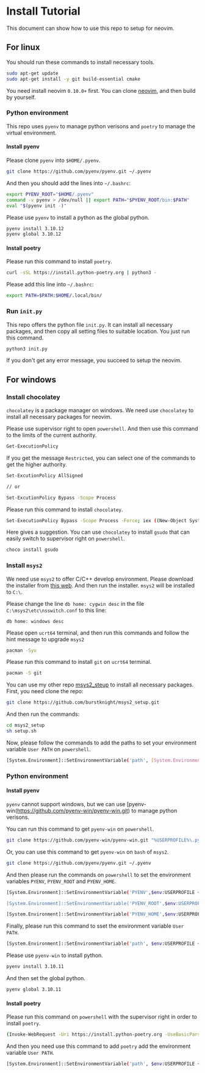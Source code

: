 # Install Tutorial
This document can show how to use this repo to setup for neovim.

## For linux
You should run these commands to install necessary tools.
```bash
sudo apt-get update
sudo apt-get install -y git build-essential cmake
```

You need install neovim `0.10.0+` first. You can clone [neovim](https://github.com/neovim/neovim), and then build by yourself.

### Python environment
This repo uses `pyenv` to manage python verisons and `poetry` to manage the virtual environment.

#### Install pyenv
Please clone `pyenv` into `$HOME/.pyenv`.
```bash
git clone https://github.com/pyenv/pyenv.git ~/.pyenv
```

And then you should add the lines into `~/.bashrc`:
```bash
export PYENV_ROOT="$HOME/.pyenv"
command -v pyenv > /dev/null || export PATH="$PYENV_ROOT/bin:$PATH"
eval "$(pyenv init -)"
```

Please use `pyenv` to install a python as the global python.
```bash
pyenv install 3.10.12
pyenv global 3.10.12
```

#### Install poetry
Please run this command to install `poetry`.
```bash
curl -sSL https://install.python-poetry.org | python3 -
```

Please add this line into `~/.bashrc`:
```bash
export PATH=$PATH:$HOME/.local/bin/
```

### Run `init.py`
This repo offers the python file `init.py`. It can install all necessary packages, and then copy all setting files to suitable location. You just run this command.
```bash
python3 init.py
```

If you don't get any error message, you succeed to setup the neovim.

## For windows
### Install chocolatey
`chocolatey` is a package manager on windows. We need use `chocolatey` to install all necessary packages for neovim.

Please use supervisor right to open `powershell`. And then use this command to the limits of the current authority.
```bash
Get-ExecutionPolicy
```

If you get the message `Restricted`, you can select one of the commands to get the higher authority.
```bash
Set-ExcutionPolicy AllSigned

// or

Set-ExcutionPolicy Bypass -Scope Process
```

Please run this command to install `chocolatey`.
```bash
Set-ExecutionPolicy Bypass -Scope Process -Force; iex ((New-Object System.Net.WebClient).DownloadString('https://chocolatey.org/install.ps1'))
```

Here gives a suggestion. You can use `chocolatey` to install `gsudo` that can easily switch to supervisor right on `powershell`.
```bash
choco install gsudo
```

### Install `msys2`
We need use `msys2` to offer C/C++ develop environment. Please download the installer from [this web](https://www.msys2.org/). And then run the installer. `msys2` will be installed to `C:\`.

Please change the line `db home: cygwin desc` in the file `C:\msys2\etc\nsswitch.conf` to this line:
```
db home: windows desc
```

Please open `ucrt64` terminal, and then run this commands and follow the hint message to upgrade `msys2`
```bash
pacman -Syu
```

Please run this command to install `git` on `ucrt64` terminal.
```bash
pacman -S git
```

You can use my other repo [msys2_steup](https://github.com/burstknight/msys2_setup.git) to install all necessary packages. First, you need clone the repo:
```bash
git clone https://github.com/burstknight/msys2_setup.git
```

And then run the commands:
```bash
cd msys2_setup
sh setup.sh
```

Now, please follow the commands to add the paths to set your environment variable `User PATH` on `powershell`.
```bash
[System.Environment]::SetEnvironmentVariable('path', [System.Environment]::GetEnvironmentVariable('path', "User") + "C:\msys64;" + "C:\msys64\usr\bin;" + "C:\msys64\ucrt64\bin;", "User")
```

### Python environment
#### Install pyenv
`pyenv` cannot support windows, but we can use [pyenv-win(https://github.com/pyenv-win/pyenv-win.git) to manage python verisons.

You can run this command to get `pyenv-win` on `powershell`.
```bash
git clone https://github.com/pyenv-win/pyenv-win.git "%USERPROFILE%\.pyenv"
```

Or, you can use this command to get `pyenv-win` on `bash` of `msys2`.
```bash
git clone https://github.com/pyenv/pyenv.git ~/.pyenv
```

And then please run the commands on `powershell` to set the environment variables `PYENV`, `PYENV_ROOT` and `PYENV_HOME`.
```bash
[System.Environment]::SetEnvironmentVariable('PYENV',$env:USERPROFILE + "\.pyenv\pyenv-win\","User")

[System.Environment]::SetEnvironmentVariable('PYENV_ROOT',$env:USERPROFILE + "\.pyenv\pyenv-win\","User")

[System.Environment]::SetEnvironmentVariable('PYENV_HOME',$env:USERPROFILE + "\.pyenv\pyenv-win\","User")
```

Finally, please run this command to sset the environment variable `User PATH`.
```bash
[System.Environment]::SetEnvironmentVariable('path', $env:USERPROFILE + "\.pyenv\pyenv-win\bin;" + $env:USERPROFILE + "\.pyenv\pyenv-win\shims;" + [System.Environment]::GetEnvironmentVariable('path', "User"),"User")
```

Please use `pyenv-win` to install python.
```bash
pyenv install 3.10.11
```

And then set the global python.
```bash
pyenv global 3.10.11
```

#### Install poetry
Please run this command on `powershell` with the supervisor right in order to install `poetry`.
```bash
(Invoke-WebRequest -Uri https://install.python-poetry.org -UseBasicParsing).Content | python -
```

And then you need use this command to add `poetry` add the environment variable `User PATH`.
```bash
[System.Environment]::SetEnvironmentVariable('path', $env:USERPROFILE + "\AppData\Roaming\Python\Scripts" + [System.Environment]::GetEnvironmentVariable('path', "User"), "User")
```

